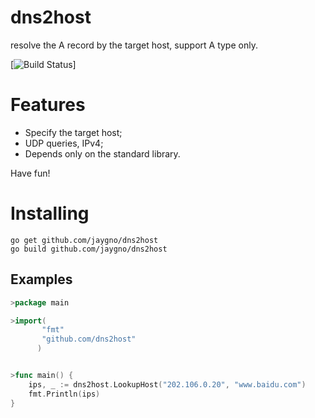 # dns2host
resolve the A record by the target host, support A type only.

[![Build Status](https://travis-ci.org/jaygno/dns2host?branch=master)]


# Features

* Specify the target host;
* UDP queries, IPv4;
* Depends only on the standard library.

Have fun!

# Installing

    go get github.com/jaygno/dns2host
    go build github.com/jaygno/dns2host

## Examples

```go
>package main

>import(
       "fmt"
       "github.com/dns2host"
      )


>func main() {
    ips, _ := dns2host.LookupHost("202.106.0.20", "www.baidu.com")
    fmt.Println(ips) 
}
```